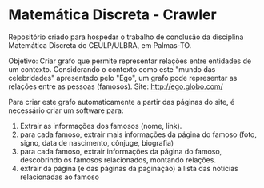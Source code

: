 # Matemática Discreta - Crawler

Repositório criado para hospedar o trabalho de conclusão da disciplina Matemática Discreta do CEULP/ULBRA, em Palmas-TO.

Objetivo:
Criar grafo que permite representar relações entre entidades de um contexto. Considerando o contexto como este "mundo das celebridades" apresentado pelo "Ego", um grafo pode representar as relações entre as pessoas (famosos). Site: http://ego.globo.com/

Para criar este grafo automaticamente a partir das páginas do site, é necessário criar um software para:
1. Extrair as informações dos famosos (nome, link).
2. para cada famoso, extrair mais informações da página do famoso (foto, signo, data de nascimento, cônjuge, biografia)
3. para cada famoso, extrair informações da página do famoso, descobrindo os famosos relacionados, montando relações.
4. extrair da página (e das páginas da paginação) a lista das notícias relacionadas ao famoso




